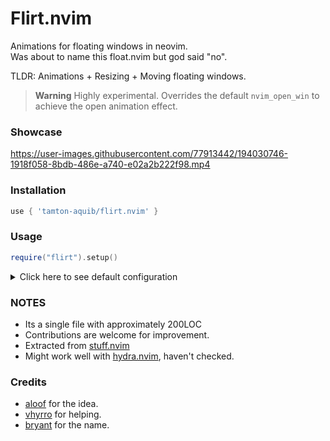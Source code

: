 # Flirt.nvim

Animations for floating windows in neovim.<br />
Was about to name this float.nvim but god said "no". <br />

TLDR: Animations + Resizing + Moving floating windows.

> **Warning**
> Highly experimental.
> Overrides the default `nvim_open_win` to achieve the open animation effect.

### Showcase

https://user-images.githubusercontent.com/77913442/194030746-1918f058-8bdb-486e-a740-e02a2b222f98.mp4

### Installation
```lua
use { 'tamton-aquib/flirt.nvim' }
```

### Usage
```lua
require("flirt").setup()
```

<details>

<summary>Click here to see default configuration</summary>

```lua
require("flirt").setup {
    override_open = true, -- experimental
    close_command = 'Q',
    default_move_mappings = true,   -- <C-arrows> to move floats
    default_resize_mappings = true, -- <A-arrows> to resize floats
    default_mouse_mappings = true,  -- Drag floats with mouse
    exclude_fts = {'notify', 'cmp_menu'},
    speed = 95, -- Can vary from 1 to 100 (100 is fast)
    custom_filter = function(buffer, win_config)
        return vim.bo[buffer].filetype == 'cmp_menu' -- avoids animation
    end
    -- more options on the way.
}
```

If you want to map to different keys:
```lua
local f = require("flirt")

vim.keymap.set('n', '<leader><left>', function() f.move("left") end, {})
vim.keymap.set('n', '<leader><up>', function() f.move("up") end, {}) -- etc
```

</details>

### NOTES
- Its a single file with approximately 200LOC
- Contributions are welcome for improvement.
- Extracted from [stuff.nvim](https://github.com/tamton-aquib/stuff.nvim)
- Might work well with [hydra.nvim](https://github.com/anuvyklack/hydra.nvim), haven't checked.

### Credits
- [aloof](https://github.com/vsedov) for the idea.
- [vhyrro](https://github.com/vhyrro) for helping.
- [bryant](https://github.com/bryant-the-coder/) for the name.
